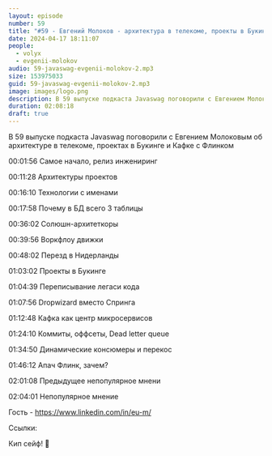 ```yaml
---
layout: episode
number: 59
title: "#59 - Евгений Молоков - архитектура в телекоме, проекты в Букинге и Кафка с Флинком"
date: 2024-04-17 18:11:07
people:
  - volyx
  - evgenii-molokov
audio: 59-javaswag-evgenii-molokov-2.mp3
size: 153975033       
guid: 59-javaswag-evgenii-molokov-2.mp3
image: images/logo.png
description: В 59 выпуске подкаста Javaswag поговорили с Евгением Молоковым об архитектуре в телекоме, проектах в Букинге и Кафке с Флинком
duration: 02:08:18
draft: true
---
```


В 59 выпуске подкаста Javaswag поговорили с Евгением Молоковым об архитектуре в телекоме, проектах в Букинге и Кафке с Флинком


00:01:56 Самое начало, релиз инжениринг

00:11:28 Архитектуры проектов

00:16:10 Технологии с именами

00:17:58 Почему в БД всего 3 таблицы

00:36:02 Солюшн-архитеткоры

00:39:56 Воркфлоу движки 

00:48:02 Перезд в Нидерланды

01:03:02 Проекты в Букинге

01:04:39 Переписывание легаси кода

01:07:56 Dropwizard вместо Спринга

01:12:48 Кафка как центр микросервисов

01:24:10 Коммиты, оффсеты, Dead letter queue

01:34:50 Динамические консюмеры и перекос

01:46:12 Апач Флинк, зачем?

02:01:08 Предыдущее непопулярное мнени

02:04:01 Непопулярное мнение

Гость - https://www.linkedin.com/in/eu-m/

Ссылки:


Кип сейф! 🖖
